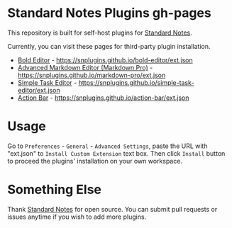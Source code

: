 # Standard Notes Plugins gh-pages

This repository is built for self-host plugins for [Standard Notes](https://github.com/standardnotes). 

Currently, you can visit these pages for third-party plugin installation.

- [Bold Editor](https://github.com/standardnotes/bold-editor) - https://snplugins.github.io/bold-editor/ext.json
- [Advanced Markdown Editor (Markdown Pro)](https://github.com/standardnotes/markdown-pro) - https://snplugins.github.io/markdown-pro/ext.json
- [Simple Task Editor](https://github.com/standardnotes/simple-task-editor) - https://snplugins.github.io/simple-task-editor/ext.json
- [Action Bar](https://github.com/standardnotes/action-bar) - https://snplugins.github.io/action-bar/ext.json

# Usage

Go to `Preferences` - `General` - `Advanced Settings`, paste the URL with "ext.json" to `Install Custom Extension` text box. Then click `Install` button to proceed the plugins' installation on your own workspace.

# Something Else

Thank [Standard Notes](https://github.com/standardnotes) for open source. You can submit pull requests or issues anytime if you wish to add more plugins.
